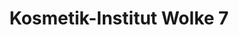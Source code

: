 ---
title: "Kosmetik-Institut Wolke 7"
url: /doerverden/kosmetik-institut-wolke-7/
shop: Kosmetik
---